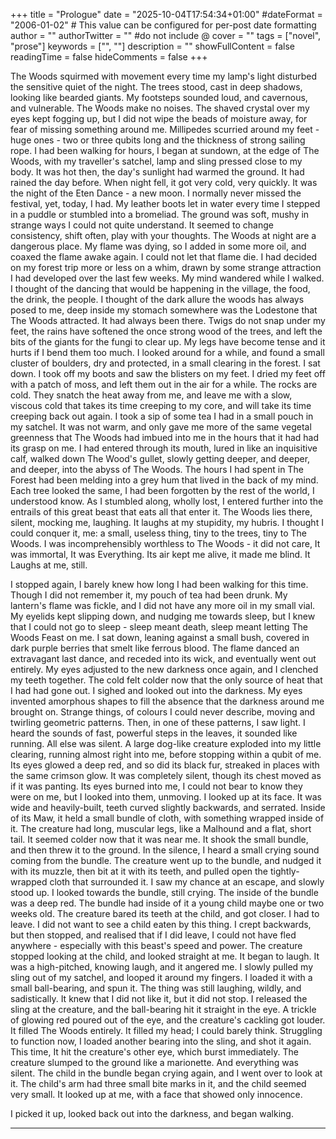 +++
title = "Prologue"
date = "2025-10-04T17:54:34+01:00"
#dateFormat = "2006-01-02" # This value can be configured for per-post date formatting
author = ""
authorTwitter = "" #do not include @
cover = ""
tags = ["novel", "prose"]
keywords = ["", ""]
description = ""
showFullContent = false
readingTime = false
hideComments = false
+++

The Woods squirmed with movement every time my lamp's light disturbed the sensitive quiet of the night. The trees stood, cast in deep shadows, looking like bearded giants. My footsteps sounded loud, and cavernous, and vulnerable. The Woods make no noises. The shaved crystal over my eyes kept fogging up, but I did not wipe the beads of moisture away, for fear of missing something around me. Millipedes scurried around my feet - huge ones - two or three qubits long and the thickness of strong sailing rope. I had been walking for hours, I began at sundown, at the edge of The Woods, with my traveller's satchel, lamp and sling pressed close to my body. It was hot then, the day's sunlight had warmed the ground. It had rained the day before. When night fell, it got very cold, very quickly. It was the night of the Eten Dance - a new moon. I normally never missed the festival, yet, today, I had. My leather boots let in water every time I stepped in a puddle or stumbled into a bromeliad. The ground was soft, mushy in strange ways I could not quite understand. It seemed to change consistency, shift often, play with your thoughts. The Woods at night are a dangerous place. My flame was dying, so I added in some more oil, and coaxed the flame awake again. I could not let that flame die. I had decided on my forest trip more or less on a whim, drawn by some strange attraction I had developed over the last few weeks. My mind wandered while I walked. I thought of the dancing that would be happening in the village, the food, the drink, the people. I thought of the dark allure the woods has always posed to me, deep inside my stomach somewhere was the Lodestone that The Woods attracted. It had always been there. Twigs do not snap under my feet, the rains have softened the once strong wood of the trees, and left the bits of the giants for the fungi to clear up. My legs have become tense and it hurts if I bend them too much. I looked around for a while, and found a small cluster of boulders, dry and protected, in a small clearing in the forest. I sat down. I took off my boots and saw the blisters on my feet. I dried my feet off with a patch of moss, and left them out in the air for a while. The rocks are cold. They snatch the heat away from me, and leave me with a slow, viscous cold that takes its time creeping to my core, and will take its time creeping back out again. I took a sip of some tea I had in a small pouch in my satchel. It was not warm, and only gave me more of the same vegetal greenness that The Woods had imbued into me in the hours that it had had its grasp on me. I had entered through its mouth, lured in like an inquisitive calf, walked down The Wood's gullet, slowly getting deeper, and deeper, and deeper, into the abyss of The Woods. The hours I had spent in The Forest had been melding into a grey hum that lived in the back of my mind. Each tree looked the same, I had been forgotten by the rest of the world, I understood know. As I stumbled along, wholly lost, I entered further into the entrails of this great beast that eats all that enter it. The Woods lies there, silent, mocking me, laughing. It laughs at my stupidity, my hubris. I thought I could conquer it, me: a small, useless thing, tiny to the trees, tiny to The Woods. I was incomprehensibly worthless to The Woods - it did not care, It was immortal, It was Everything. Its air kept me alive, it made me blind. It Laughs at me, still.

I stopped again, I barely knew how long I had been walking for this time. Though I did not remember it, my pouch of tea had been drunk. My lantern's flame was fickle, and I did not have any more oil in my small vial. My eyelids kept slipping down, and nudging me towards sleep, but I knew that I could not go to sleep - sleep meant death, sleep meant letting The Woods Feast on me. I sat down, leaning against a small bush, covered in dark purple berries that smelt like ferrous blood. The flame danced an extravagant last dance, and receded into its wick, and eventually went out entirely. My eyes adjusted to the new darkness once again, and I clenched my teeth together. The cold felt colder now that the only source of heat that I had had gone out. I sighed and looked out into the darkness. My eyes invented amorphous shapes to fill the absence that the darkness around me brought on. Strange things, of colours I could never describe, moving and twirling geometric patterns. Then, in one of these patterns, I saw light. I heard the sounds of fast, powerful steps in the leaves, it sounded like running. All else was silent. A large dog-like creature exploded into my little clearing, running almost right into me, before stopping within a qubit of me. Its eyes glowed a deep red, and so did its black fur, streaked in places with the same crimson glow. It was completely silent, though its chest moved as if it was panting. Its eyes burned into me, I could not bear to know they were on me, but I looked into them, unmoving. I looked up at its face. It was wide and heavily-built, teeth curved slightly backwards, and serrated. Inside of its Maw, it held a small bundle of cloth, with something wrapped inside of it. The creature had long, muscular legs, like a Malhound and a flat, short tail. It seemed colder now that it was near me. It shook the small bundle, and then threw it to the ground. In the silence, I heard a small crying sound coming from the bundle. The creature went up to the bundle, and nudged it with its muzzle, then bit at it with its teeth, and pulled open the tightly-wrapped cloth that surrounded it. I saw my chance at an escape, and slowly stood up. I looked towards the bundle, still crying. The inside of the bundle was a deep red. The bundle had inside of it a young child maybe one or two weeks old. The creature bared its teeth at the child, and got closer. I had to leave. I did not want to see a child eaten by this thing. I crept backwards, but then stopped, and realised that if I did leave, I could not have fled anywhere - especially with this beast's speed and power. The creature stopped looking at the child, and looked straight at me. It began to laugh. It was a high-pitched, knowing laugh, and it angered me. I slowly pulled my sling out of my satchel, and looped it around my fingers. I loaded it with a small ball-bearing, and spun it. The thing was still laughing, wildly, and sadistically. It knew that I did not like it, but it did not stop. I released the sling at the creature, and the ball-bearing hit it straight in the eye. A trickle of glowing red poured out of the eye, and the creature's cackling got louder. It filled The Woods entirely. It filled my head; I could barely think. Struggling to function now, I loaded another bearing into the sling, and shot it again. This time, It hit the creature's other eye, which burst immediately. The creature slumped to the ground like a marionette. And everything was silent. The child in the bundle began crying again, and I went over to look at it. The child's arm had three small bite marks in it, and the child seemed very small. It looked up at me, with a face that showed only innocence.

I picked it up, looked back out into the darkness, and began walking.

---